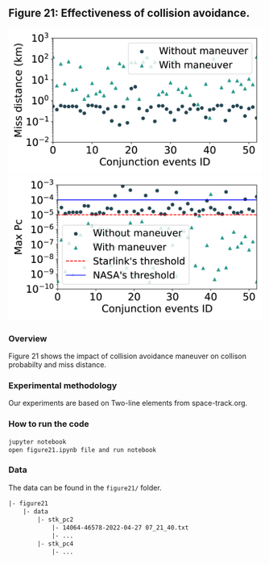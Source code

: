 ## Figure 21: Effectiveness of collision avoidance.

<div align=center><img src="./figure21a.png" width=""><img src="./figure21b.png" width=""></div>

### Overview
Figure 21 shows the impact of collision avoidance maneuver on collison probabilty and miss distance.


### Experimental methodology
Our experiments are based on Two-line elements from space-track.org.


### How to run the code
```
jupyter notebook
open figure21.ipynb file and run notebook
```

### Data
The data can be found in the `figure21/` folder.

	|- figure21
		|- data
			|- stk_pc2
				|- 14064-46578-2022-04-27 07_21_40.txt
				|- ...
			|- stk_pc4
				|- ...